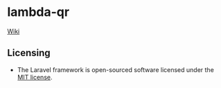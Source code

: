 # lambda-qr

[Wiki](https://github.com/abenevaut/lambda-qr/wiki)

## Licensing
- The Laravel framework is open-sourced software licensed under the [MIT license](https://opensource.org/license/mit/).
